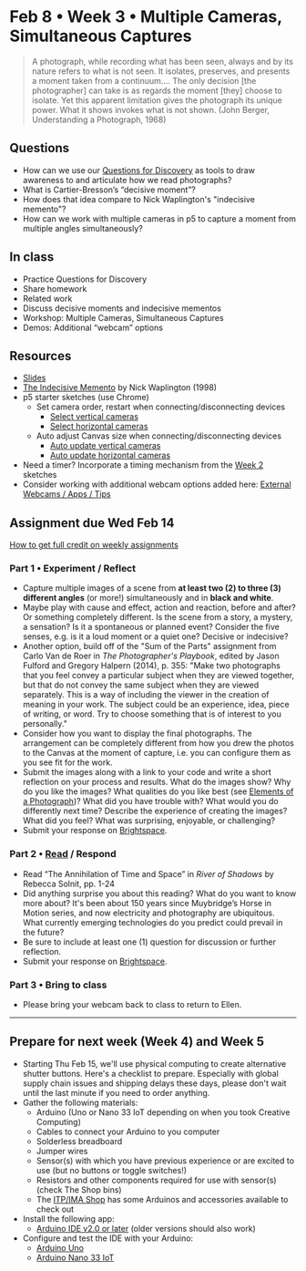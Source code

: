 # Feb 8 • Week 3 • Multiple Cameras, Simultaneous Captures

> A photograph, while recording what has been seen, always and by its nature
> refers to what is not seen. It isolates, preserves, and presents a moment
> taken from a continuum…. The only decision [the photographer] can take is as
> regards the moment [they] choose to isolate. Yet this apparent limitation
> gives the photograph its unique power. What it shows invokes what is not
> shown. (John Berger, Understanding a Photograph, 1968)

## Questions

- How can we use our [Questions for
  Discovery](https://github.com/ellennickles/xphoto-s24/blob/main/resources/questions-for-discovery.md)
  as tools to draw awareness to and articulate how we read photographs?
- What is Cartier-Bresson’s “decisive moment”?
- How does that idea compare to Nick Waplington's "indecisive memento"?
- How can we work with multiple cameras in p5 to capture a moment from
  multiple angles simultaneously?

## In class

- Practice Questions for Discovery
- Share homework
- Related work
- Discuss decisive moments and indecisive mementos
- Workshop: Multiple Cameras, Simultaneous Captures
- Demos: Additional “webcam” options

## Resources

- [Slides](https://drive.google.com/drive/folders/1qIvZPNF94dAizOjOpymky5bexo8bdELj?usp=drive_link)
- [The Indecisive
  Memento](https://drive.google.com/drive/u/1/folders/1hwUhvl2MLAHaZwRsTo-s0Mswmw6V6UpG)
  by Nick Waplington (1998)
- p5 starter sketches (use Chrome)
  - Set camera order, restart when connecting/disconnecting devices
    - [Select vertical
      cameras](https://editor.p5js.org/enickles/sketches/xGmgCeDcO)
    - [Select horizontal
      cameras](https://editor.p5js.org/enickles/sketches/C1xb3_lFN)
  - Auto adjust Canvas size when connecting/disconnecting devices
    - [Auto update vertical
      cameras](https://editor.p5js.org/enickles/sketches/XHRJddgHQ)
    - [Auto update horizontal
      cameras](https://editor.p5js.org/enickles/sketches/PPynfJg9p)
- Need a timer? Incorporate a timing mechanism from the [Week
   2](https://github.com/ellennickles/xphoto-s24/tree/main/week2#resources)
   sketches
- Consider working with additional webcam options added here: [External Webcams
   / Apps / Tips](https://tinyurl.com/externalwebcams)

## Assignment due Wed Feb 14

[How to get full credit on weekly
assignments](https://github.com/ellennickles/xphoto-s24/tree/main#assessment-and-evaluation)

### Part 1 • Experiment / Reflect

- Capture multiple images of a scene from **at least two (2) to three (3)
  different angles** (or more!) simultaneously and in **black and white**.
- Maybe play with cause and effect, action and reaction, before and after? Or
  something completely different. Is the scene from a story, a mystery, a
  sensation? Is it a spontaneous or planned event? Consider the five senses,
  e.g. is it a loud moment or a quiet one? Decisive or indecisive?
- Another option, build off of the "Sum of the Parts" assignment from
  Carlo Van de Roer in *The Photographer's Playbook*, edited by Jason Fulford and
  Gregory Halpern (2014), p. 355: "Make two photographs that you feel convey a
  particular subject when they are viewed together, but that do not convey the
  same subject when they are viewed separately. This is a way of including the
  viewer in the creation of meaning in your work. The subject could be an
  experience, idea, piece of writing, or word. Try to choose something that is
  of interest to you personally."
- Consider how you want to display the final photographs. The arrangement can be
  completely different from how you drew the photos to the Canvas at the moment
  of capture, i.e. you can configure them as you see fit for the work.
- Submit the images along with a link to your code and write a short
  reflection on your process and results. What do the images show? Why do you
  like the images? What qualities do you like best (see [Elements of a
  Photograph](https://github.com/ellennickles/xphoto-s24/blob/main/resources/photograph-elements.md))?
  What did you have trouble with? What would you do differently next time?
  Describe the experience of creating the images? What did you feel? What was
  surprising, enjoyable, or challenging?
- Submit your response on
  [Brightspace](https://brightspace.nyu.edu/d2l/home/344680).

### Part 2 • [Read](https://drive.google.com/drive/folders/1qIvZPNF94dAizOjOpymky5bexo8bdELj) / Respond

- Read “The Annihilation of Time and Space” in *River of Shadows* by Rebecca
  Solnit, pp. 1-24  
- Did anything surprise you about this reading? What do you want to know more
  about? It's been about 150 years since Muybridge’s Horse in Motion series, and
  now electricity and photography are ubiquitous. What currently emerging
  technologies do you predict could prevail in the future?
- Be sure to include at least one (1) question for discussion or further
  reflection.
- Submit your response on
  [Brightspace](https://brightspace.nyu.edu/d2l/home/344680).

### Part 3 • Bring to class

- Please bring your webcam back to class to return to Ellen.

___

## Prepare for next week (Week 4) and Week 5

- Starting Thu Feb 15, we'll use physical computing to create alternative
  shutter buttons. Here's a checklist to prepare. Especially with global supply
  chain issues and shipping delays these days, please don't wait until the last
  minute if you need to order anything.
- Gather the following materials:
  - Arduino (Uno or Nano 33 IoT depending on when you took Creative Computing)
  - Cables to connect your Arduino to you computer
  - Solderless breadboard
  - Jumper wires
  - Sensor(s) with which you have previous experience or are excited to use (but
    no buttons or toggle switches!)
  - Resistors and other components required for use with sensor(s) (check The
    Shop bins)
  - The [ITP/IMA Shop](https://shop.itp.io/) has some Arduinos and accessories
    available to check out
- Install the following app:
  - [Arduino IDE v2.0 or later](https://www.arduino.cc/en/software) (older
    versions should also work)
- Configure and test the IDE with your Arduino:
  - [Arduino
    Uno](https://docs.arduino.cc/software/ide-v1/tutorials/getting-started/cores/arduino-avr)
  - [Arduino Nano 33
    IoT](https://docs.arduino.cc/software/ide-v1/tutorials/getting-started/cores/arduino-samd)
